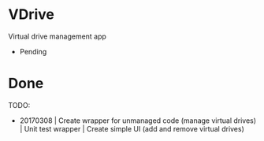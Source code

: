 # VDrive
Virtual drive management app


* Pending
# Done

TODO:
* 20170308 | Create wrapper for unmanaged code (manage virtual drives)
           | Unit test wrapper
           | Create simple UI (add and remove virtual drives)